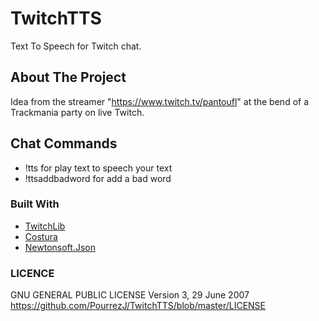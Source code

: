 # TwitchTTS
Text To Speech for Twitch chat.

## About The Project

Idea from the streamer "https://www.twitch.tv/pantoufl" at the bend of a Trackmania party on live Twitch.

## Chat Commands

 * !tts for play text to speech your text
 * !ttsaddbadword for add a bad word

### Built With

* [TwitchLib](https://github.com/TwitchLib/TwitchLib/)
* [Costura](https://github.com/Fody/Costura)
* [Newtonsoft.Json](https://www.newtonsoft.com/json)

### LICENCE

GNU GENERAL PUBLIC LICENSE
Version 3, 29 June 2007
https://github.com/PourrezJ/TwitchTTS/blob/master/LICENSE
